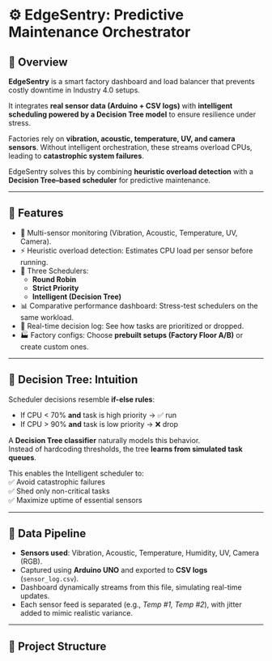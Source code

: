 # ⚙️ EdgeSentry: Predictive Maintenance Orchestrator  

## 📌 Overview  
**EdgeSentry** is a smart factory dashboard and load balancer that prevents costly downtime in Industry 4.0 setups.  

It integrates **real sensor data (Arduino + CSV logs)** with **intelligent scheduling powered by a Decision Tree model** to ensure resilience under stress.  

Factories rely on **vibration, acoustic, temperature, UV, and camera sensors**. Without intelligent orchestration, these streams overload CPUs, leading to **catastrophic system failures**.  

EdgeSentry solves this by combining **heuristic overload detection** with a **Decision Tree–based scheduler** for predictive maintenance.  

---

## 🚀 Features  
- 📡 Multi-sensor monitoring (Vibration, Acoustic, Temperature, UV, Camera).  
- ⚡ Heuristic overload detection: Estimates CPU load per sensor before running.  
- 🧠 Three Schedulers:  
  - **Round Robin**  
  - **Strict Priority**  
  - **Intelligent (Decision Tree)**  
- 📊 Comparative performance dashboard: Stress-test schedulers on the same workload.  
- 📝 Real-time decision log: See how tasks are prioritized or dropped.  
- 🏭 Factory configs: Choose **prebuilt setups (Factory Floor A/B)** or create custom ones.  

---

## 🧠 Decision Tree: Intuition  
Scheduler decisions resemble **if-else rules**:  

- If CPU < 70% **and** task is high priority → ✅ run  
- If CPU > 90% **and** task is low priority → ❌ drop  

A **Decision Tree classifier** naturally models this behavior.  
Instead of hardcoding thresholds, the tree **learns from simulated task queues**.  

This enables the Intelligent scheduler to:  
✅ Avoid catastrophic failures  
✅ Shed only non-critical tasks  
✅ Maximize uptime of essential sensors  

---

## 🔧 Data Pipeline  
- **Sensors used**: Vibration, Acoustic, Temperature, Humidity, UV, Camera (RGB).  
- Captured using **Arduino UNO** and exported to **CSV logs** (`sensor_log.csv`).  
- Dashboard dynamically streams from this file, simulating real-time updates.  
- Each sensor feed is separated (e.g., *Temp #1, Temp #2*), with jitter added to mimic realistic variance.  

---

## 📂 Project Structure  
